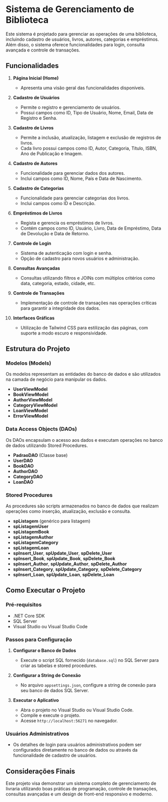 # Sistema de Gerenciamento de Biblioteca

Este sistema é projetado para gerenciar as operações de uma biblioteca, incluindo cadastro de usuários, livros, autores, categorias e empréstimos. Além disso, o sistema oferece funcionalidades para login, consulta avançada e controle de transações.

## Funcionalidades

1. **Página Inicial (Home)**
   - Apresenta uma visão geral das funcionalidades disponíveis.

2. **Cadastro de Usuários**
   - Permite o registro e gerenciamento de usuários.
   - Possui campos como ID, Tipo de Usuário, Nome, Email, Data de Registro e Senha.

3. **Cadastro de Livros**
   - Permite a inclusão, atualização, listagem e exclusão de registros de livros.
   - Cada livro possui campos como ID, Autor, Categoria, Título, ISBN, Ano de Publicação e Imagem.

4. **Cadastro de Autores**
   - Funcionalidade para gerenciar dados dos autores.
   - Inclui campos como ID, Nome, País e Data de Nascimento.

5. **Cadastro de Categorias**
   - Funcionalidade para gerenciar categorias dos livros.
   - Inclui campos como ID e Descrição.

6. **Empréstimos de Livros**
   - Regista e gerencia os empréstimos de livros.
   - Contém campos como ID, Usuário, Livro, Data de Empréstimo, Data de Devolução e Data de Retorno.

7. **Controle de Login**
   - Sistema de autenticação com login e senha.
   - Opção de cadastro para novos usuários e administração.

8. **Consultas Avançadas**
   - Consultas utilizando filtros e JOINs com múltiplos critérios como data, categoria, estado, cidade, etc.

9. **Controle de Transações**
   - Implementação de controle de transações nas operações críticas para garantir a integridade dos dados.

10. **Interfaces Gráficas**
    - Utilização de Tailwind CSS para estilização das páginas, com suporte a modo escuro e responsividade.

## Estrutura do Projeto

### Modelos (Models)
Os modelos representam as entidades do banco de dados e são utilizados na camada de negócio para manipular os dados.

- **UserViewModel**
- **BookViewModel**
- **AuthorViewModel**
- **CategoryViewModel**
- **LoanViewModel**
- **ErrorViewModel**

### Data Access Objects (DAOs)
Os DAOs encapsulam o acesso aos dados e executam operações no banco de dados utilizando Stored Procedures.

- **PadraoDAO<T>** (Classe base)
- **UserDAO**
- **BookDAO**
- **AuthorDAO**
- **CategoryDAO**
- **LoanDAO**

### Stored Procedures
As procedures são scripts armazenados no banco de dados que realizam operações como inserção, atualização, exclusão e consulta.

- **spListagem** (genérico para listagem)
- **spListagemUser**
- **spListagemBook**
- **spListagemAuthor**
- **spListagemCategory**
- **spListagemLoan**
- **spInsert_User**, **spUpdate_User**, **spDelete_User**
- **spInsert_Book**, **spUpdate_Book**, **spDelete_Book**
- **spInsert_Author**, **spUpdate_Author**, **spDelete_Author**
- **spInsert_Category**, **spUpdate_Category**, **spDelete_Category**
- **spInsert_Loan**, **spUpdate_Loan**, **spDelete_Loan**

## Como Executar o Projeto

### Pré-requisitos
- .NET Core SDK
- SQL Server
- Visual Studio ou Visual Studio Code

### Passos para Configuração

1. **Configurar o Banco de Dados**
   - Execute o script SQL fornecido (`database.sql`) no SQL Server para criar as tabelas e stored procedures.

2. **Configurar a String de Conexão**
   - No arquivo `appsettings.json`, configure a string de conexão para seu banco de dados SQL Server.

3. **Executar o Aplicativo**
   - Abra o projeto no Visual Studio ou Visual Studio Code.
   - Compile e execute o projeto.
   - Acesse `http://localhost:56271` no navegador.

### Usuários Administrativos
- Os detalhes de login para usuários administrativos podem ser configurados diretamente no banco de dados ou através da funcionalidade de cadastro de usuários.

## Considerações Finais

Este projeto visa demonstrar um sistema completo de gerenciamento de livraria utilizando boas práticas de programação, controle de transações, consultas avançadas e um design de front-end responsivo e moderno.
